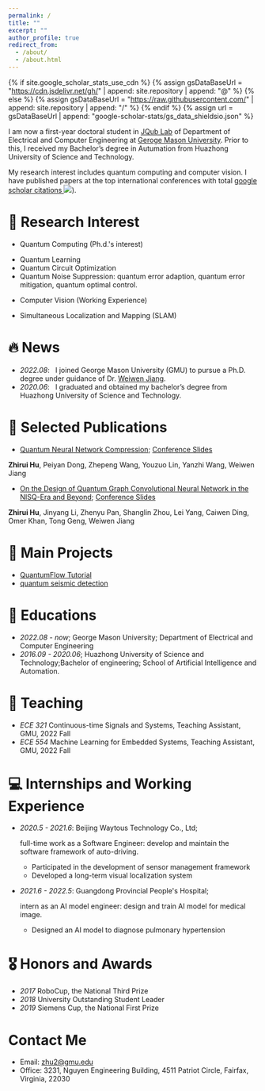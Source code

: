 ```yaml
---
permalink: /
title: ""
excerpt: ""
author_profile: true
redirect_from: 
  - /about/
  - /about.html
---
```


{% if site.google_scholar_stats_use_cdn %}
{% assign gsDataBaseUrl = "https://cdn.jsdelivr.net/gh/" | append: site.repository | append: "@" %}
{% else %}
{% assign gsDataBaseUrl = "https://raw.githubusercontent.com/" | append: site.repository | append: "/" %}
{% endif %}
{% assign url = gsDataBaseUrl | append: "google-scholar-stats/gs_data_shieldsio.json" %}

<span class='anchor' id='about-me'></span>

I am now a first-year doctoral student in [JQub Lab](https://jqub.ece.gmu.edu/) of Department of Electrical and Computer Engineering at [Geroge Mason University](https://www.gmu.edu). Prior to this, I received my Bachelor’s degree in Autumation from Huazhong University of Science and Technology.

My research interest includes quantum computing and computer vision. I have published papers at the top international conferences with total <a href='https://scholar.google.com/citations?user=N6JrW54AAAAJ'>google scholar citations <a href='https://scholar.google.com/citations?user=N6JrW54AAAAJ'><img src="https://img.shields.io/endpoint?url={{ url | url_encode }}&logo=Google%20Scholar&labelColor=f6f6f6&color=9cf&style=flat&label=citations"></a>).

# 🔖 Research Interest
  - Quantum Computing (Ph.d.'s interest)
  * Quantum Learning
  * Quantum Circuit Optimization
  * Quantum Noise Suppression: quantum error adaption, quantum error mitigation, quantum optimal control.

  
  - Computer Vision (Working Experience)
  * Simultaneous Localization and Mapping (SLAM)


  
# 🔥 News
- *2022.08*: &nbsp; I joined George Mason University (GMU) to pursue a Ph.D. degree under guidance of Dr. [Weiwen Jiang](https://jqub.ece.gmu.edu/categories/bio/).
- *2020.06*: &nbsp; I graduated and obtained my bachelor’s degree from Huazhong University of Science and Technology.
  
# 📝 Selected Publications 

- [Quantum Neural Network Compression](https://arxiv.org/abs/2207.01578); [Conference Slides](https://happybored.github.io/)
  
**Zhirui Hu**, Peiyan Dong, Zhepeng Wang, Youzuo Lin, Yanzhi Wang, Weiwen Jiang
  

  
- [On the Design of Quantum Graph Convolutional Neural Network in the NISQ-Era and Beyond](https://ieeexplore.ieee.org/stamp/stamp.jsp?arnumber=9978396); [Conference Slides](https://happybored.github.io/)
  
**Zhirui Hu**, Jinyang Li, Zhenyu Pan, Shanglin Zhou, Lei Yang, Caiwen Ding, Omer Khan, Tong Geng, Weiwen Jiang

# 🔨 Main Projects 
- [QuantumFlow Tutorial](https://github.com/JQub/QuantumFlow_Tutorial)
- [quantum seismic detection](https://github.com/JQub/quantum_seismic_detection)
  

# 📖 Educations
- *2022.08 - now*; George Mason University; Department of Electrical and Computer Engineering
- *2016.09 - 2020.06*; Huazhong University of Science and Technology;Bachelor of engineering; School of Artificial Intelligence and Automation.

  
# 📖 Teaching
- *ECE 321* Continuous-time Signals and Systems, Teaching Assistant, GMU, 2022 Fall
- *ECE 554* Machine Learning for Embedded Systems, Teaching Assistant, GMU, 2022 Fall
  
# 💻 Internships and Working Experience
- *2020.5 - 2021.6*: Beijing Waytous Technology Co., Ltd; 
  
  full-time work as a Software Engineer: develop and maintain the software framework of auto-driving.
  * Participated in the development of sensor management framework 
  * Developed a long-term visual localization system

- *2021.6 - 2022.5*: Guangdong Provincial People's Hospital;
  
  intern as an AI model engineer: design and train AI model for medical image.
  * Designed an AI model to diagnose pulmonary hypertension
  
  
# 🎖 Honors and Awards
- *2017* RoboCup, the National Third Prize
- *2018* University Outstanding Student Leader
- *2019* Siemens Cup, the National First Prize
  
  
#  Contact Me
- Email: zhu2@gmu.edu
- Office: 3231, Nguyen Engineering Building, 4511 Patriot Circle, Fairfax, Virginia, 22030

<!-- # 💬 Invited Talks
- *2021.06*, Lorem ipsum dolor sit amet, consectetur adipiscing elit. Vivamus ornare aliquet ipsum, ac tempus justo dapibus sit amet. 
- *2021.03*, Lorem ipsum dolor sit amet, consectetur adipiscing elit. Vivamus ornare aliquet ipsum, ac tempus justo dapibus sit amet.  \| [\[video\]](https://github.com/) -->

